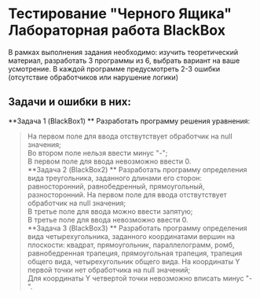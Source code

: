 # Тестирование "Черного Ящика" Лабораторная работа BlackBox
В рамках выполнения задания необходимо: изучить теоретический материал, разработать 3 программы из 6, выбрать вариант на ваше усмотрение. В каждой программе предусмотреть 2-3 ошибки (отсутствие обработчиков или нарушение логики)
## Задачи и ошибки в них:
**Задача 1 (BlackBox1)  **
Разработать программу решения уравнения:  
> На первом поле для ввода отствутствует обработчик на null значения;  
> Во втором поле нельзя ввести минус "-";  
> В первом поле для ввода невозможно ввести 0.  
**Задача 2 (BlackBox2)  **
Разработать программу определения вида треугольника, заданного длинами его
сторон: равносторонний, равнобедренный, прямоугольный, разносторонний.
> На первом поле для ввода отствутствует обработчик на null значения;  
> В третье поле для ввода можно ввести запятую;  
> В третье поле для ввода невозможно ввести 0.  
**Задача 3 (BlackBox3)  **
Разработать программу определения вида четырехугольника, заданного
координатами вершин на плоскости: квадрат, прямоугольник, параллелограмм, ромб,
равнобедренная трапеция, прямоугольная трапеция, трапеция общего вида,
четырехугольник общего вида.
> На координаты Y первой точки нет обработчика на null значений;  
> Для координаты Y четвертой точки невозможно вписать минус "-".  
